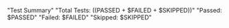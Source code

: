 "Test Summary" 
"Total Tests: $(($PASSED + $FAILED + $SKIPPED))" 
"Passed: $PASSED" 
"Failed: $FAILED" 
"Skipped: $SKIPPED" 
